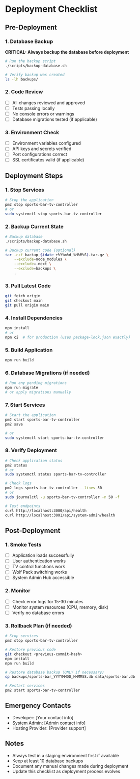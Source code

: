 # Deployment Checklist

## Pre-Deployment

### 1. Database Backup
**CRITICAL: Always backup the database before deployment**

```bash
# Run the backup script
./scripts/backup-database.sh

# Verify backup was created
ls -lh backups/
```

### 2. Code Review
- [ ] All changes reviewed and approved
- [ ] Tests passing locally
- [ ] No console errors or warnings
- [ ] Database migrations tested (if applicable)

### 3. Environment Check
- [ ] Environment variables configured
- [ ] API keys and secrets verified
- [ ] Port configurations correct
- [ ] SSL certificates valid (if applicable)

## Deployment Steps

### 1. Stop Services
```bash
# Stop the application
pm2 stop sports-bar-tv-controller
# or
sudo systemctl stop sports-bar-tv-controller
```

### 2. Backup Current State
```bash
# Backup database
./scripts/backup-database.sh

# Backup current code (optional)
tar -czf backup_$(date +%Y%m%d_%H%M%S).tar.gz \
    --exclude=node_modules \
    --exclude=.next \
    --exclude=backups \
    .
```

### 3. Pull Latest Code
```bash
git fetch origin
git checkout main
git pull origin main
```

### 4. Install Dependencies
```bash
npm install
# or
npm ci  # for production (uses package-lock.json exactly)
```

### 5. Build Application
```bash
npm run build
```

### 6. Database Migrations (if needed)
```bash
# Run any pending migrations
npm run migrate
# or apply migrations manually
```

### 7. Start Services
```bash
# Start the application
pm2 start sports-bar-tv-controller
pm2 save

# or
sudo systemctl start sports-bar-tv-controller
```

### 8. Verify Deployment
```bash
# Check application status
pm2 status
# or
sudo systemctl status sports-bar-tv-controller

# Check logs
pm2 logs sports-bar-tv-controller --lines 50
# or
sudo journalctl -u sports-bar-tv-controller -n 50 -f

# Test endpoints
curl http://localhost:3000/api/health
curl http://localhost:3001/api/system-admin/health
```

## Post-Deployment

### 1. Smoke Tests
- [ ] Application loads successfully
- [ ] User authentication works
- [ ] TV control functions work
- [ ] Wolf Pack switching works
- [ ] System Admin Hub accessible

### 2. Monitor
- [ ] Check error logs for 15-30 minutes
- [ ] Monitor system resources (CPU, memory, disk)
- [ ] Verify no database errors

### 3. Rollback Plan (if needed)
```bash
# Stop services
pm2 stop sports-bar-tv-controller

# Restore previous code
git checkout <previous-commit-hash>
npm install
npm run build

# Restore database backup (ONLY if necessary)
cp backups/sports-bar_YYYYMMDD_HHMMSS.db data/sports-bar.db

# Restart services
pm2 start sports-bar-tv-controller
```

## Emergency Contacts
- Developer: [Your contact info]
- System Admin: [Admin contact info]
- Hosting Provider: [Provider support]

## Notes
- Always test in a staging environment first if available
- Keep at least 10 database backups
- Document any manual changes made during deployment
- Update this checklist as deployment process evolves
